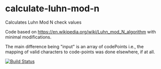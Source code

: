 # calculate-luhn-mod-n

Calculates Luhn Mod N check values

Code based on https://en.wikipedia.org/wiki/Luhn_mod_N_algorithm
with minimal modifications.

The main difference being "input" is an array of codePoints
i.e., the mapping of valid characters to code-points was done elsewhere, if at all.

[![Build Status](https://travis-ci.org/alfredmyers/calculate-luhn-mod-n.svg?branch=master)](https://travis-ci.org/alfredmyers/calculate-luhn-mod-n)
